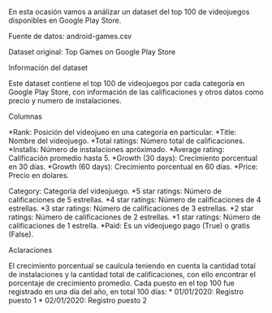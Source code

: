 En esta ocasión vamos a análizar un dataset del top 100 de videojuegos disponibles en Google Play Store.

Fuente de datos: android-games.csv

Dataset original: Top Games on Google Play Store

Información del dataset

Este dataset contiene el top 100 de videojuegos por cada categoría en Google Play Store, con información de las calificaciones y otros datos como precio y numero de instalaciones.

Columnas

*Rank: Posición del videojueo en una categoria en particular.
*Title: Nombre del videojuego.
*Total ratings: Número total de calificaciones.
*Installs: Número de instalaciones apróximado.
*Average rating: Calificación promedio hasta 5.
*Growth (30 days): Crecimiento porcentual en 30 días.
*Growth (60 days): Crecimiento porcentual en 60 días.
*Price: Precio en dolares.

Category: Categoría del videojuego.
*5 star ratings: Número de calificaciones de 5 estrellas.
*4 star ratings: Número de calificaciones de 4 estrellas.
*3 star ratings: Número de calificaciones de 3 estrellas.
*2 star ratings: Número de calificaciones de 2 estrellas.
*1 star ratings: Número de calificaciones de 1 estrella.
*Paid: Es un videojuego pago (True) o gratis (False).

Aclaraciones

El crecimiento porcentual se caulcula teniendo en cuenta la cantidad total de instalaciones y la cantidad total de calificaciones, con ello encontrar el porcentaje de crecimiento promedio.
Cada puesto en el top 100 fue registrado en una día del año, en total 100 días: * 01/01/2020: Registro puesto 1 * 02/01/2020: Registro puesto 2